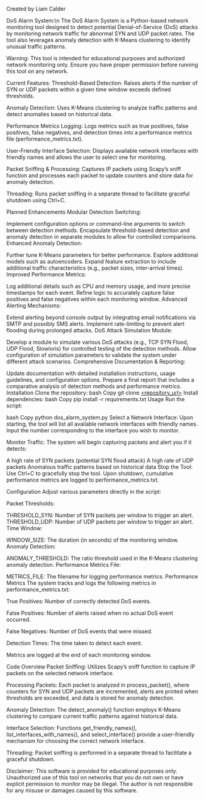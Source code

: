 Created by Liam Calder

DoS Alarm System:\n
The DoS Alarm System is a Python-based network monitoring tool designed to detect potential Denial-of-Service (DoS) attacks by monitoring network traffic for abnormal SYN and UDP packet rates. The tool also leverages anomaly detection with K-Means clustering to identify unusual traffic patterns.

Warning:
This tool is intended for educational purposes and authorized network monitoring only. Ensure you have proper permission before running this tool on any network.

Current Features:
Threshold-Based Detection:
Raises alerts if the number of SYN or UDP packets within a given time window exceeds defined thresholds.

Anomaly Detection:
Uses K-Means clustering to analyze traffic patterns and detect anomalies based on historical data.

Performance Metrics Logging:
Logs metrics such as true positives, false positives, false negatives, and detection times into a performance metrics file (performance_metrics.txt).

User-Friendly Interface Selection:
Displays available network interfaces with friendly names and allows the user to select one for monitoring.

Packet Sniffing & Processing:
Captures IP packets using Scapy’s sniff function and processes each packet to update counters and store data for anomaly detection.

Threading:
Runs packet sniffing in a separate thread to facilitate graceful shutdown using Ctrl+C.

Planned Enhancements
Modular Detection Switching:

Implement configuration options or command-line arguments to switch between detection methods.
Encapsulate threshold-based detection and anomaly detection in separate modules to allow for controlled comparisons.
Enhanced Anomaly Detection:

Further tune K-Means parameters for better performance.
Explore additional models such as autoencoders.
Expand feature extraction to include additional traffic characteristics (e.g., packet sizes, inter-arrival times).
Improved Performance Metrics:

Log additional details such as CPU and memory usage, and more precise timestamps for each event.
Refine logic to accurately capture false positives and false negatives within each monitoring window.
Advanced Alerting Mechanisms:

Extend alerting beyond console output by integrating email notifications via SMTP and possibly SMS alerts.
Implement rate-limiting to prevent alert flooding during prolonged attacks.
DoS Attack Simulation Module:

Develop a module to simulate various DoS attacks (e.g., TCP SYN Flood, UDP Flood, Slowloris) for controlled testing of the detection methods.
Allow configuration of simulation parameters to validate the system under different attack scenarios.
Comprehensive Documentation & Reporting:

Update documentation with detailed installation instructions, usage guidelines, and configuration options.
Prepare a final report that includes a comparative analysis of detection methods and performance metrics.
Installation
Clone the repository:
bash
Copy
git clone [<repository_url>](https://github.com/dromech/ddos_alarm)
Install dependencies:
bash
Copy
pip install -r requirements.txt
Usage
Run the script:

bash
Copy
python dos_alarm_system.py
Select a Network Interface:
Upon starting, the tool will list all available network interfaces with friendly names. Input the number corresponding to the interface you wish to monitor.

Monitor Traffic:
The system will begin capturing packets and alert you if it detects:

A high rate of SYN packets (potential SYN flood attack)
A high rate of UDP packets
Anomalous traffic patterns based on historical data
Stop the Tool:
Use Ctrl+C to gracefully stop the tool. Upon shutdown, cumulative performance metrics are logged to performance_metrics.txt.

Configuration
Adjust various parameters directly in the script:

Packet Thresholds:

THRESHOLD_SYN: Number of SYN packets per window to trigger an alert.
THRESHOLD_UDP: Number of UDP packets per window to trigger an alert.
Time Window:

WINDOW_SIZE: The duration (in seconds) of the monitoring window.
Anomaly Detection:

ANOMALY_THRESHOLD: The ratio threshold used in the K-Means clustering anomaly detection.
Performance Metrics File:

METRICS_FILE: The filename for logging performance metrics.
Performance Metrics
The system tracks and logs the following metrics in performance_metrics.txt:

True Positives:
Number of correctly detected DoS events.

False Positives:
Number of alerts raised when no actual DoS event occurred.

False Negatives:
Number of DoS events that were missed.

Detection Times:
The time taken to detect each event.

Metrics are logged at the end of each monitoring window.

Code Overview
Packet Sniffing:
Utilizes Scapy’s sniff function to capture IP packets on the selected network interface.

Processing Packets:
Each packet is analyzed in process_packet(), where counters for SYN and UDP packets are incremented, alerts are printed when thresholds are exceeded, and data is stored for anomaly detection.

Anomaly Detection:
The detect_anomaly() function employs K-Means clustering to compare current traffic patterns against historical data.

Interface Selection:
Functions get_friendly_names(), list_interfaces_with_names(), and select_interface() provide a user-friendly mechanism for choosing the correct network interface.

Threading:
Packet sniffing is performed in a separate thread to facilitate a graceful shutdown.

Disclaimer:
This software is provided for educational purposes only. Unauthorized use of this tool on networks that you do not own or have explicit permission to monitor may be illegal. The author is not responsible for any misuse or damages caused by this software.